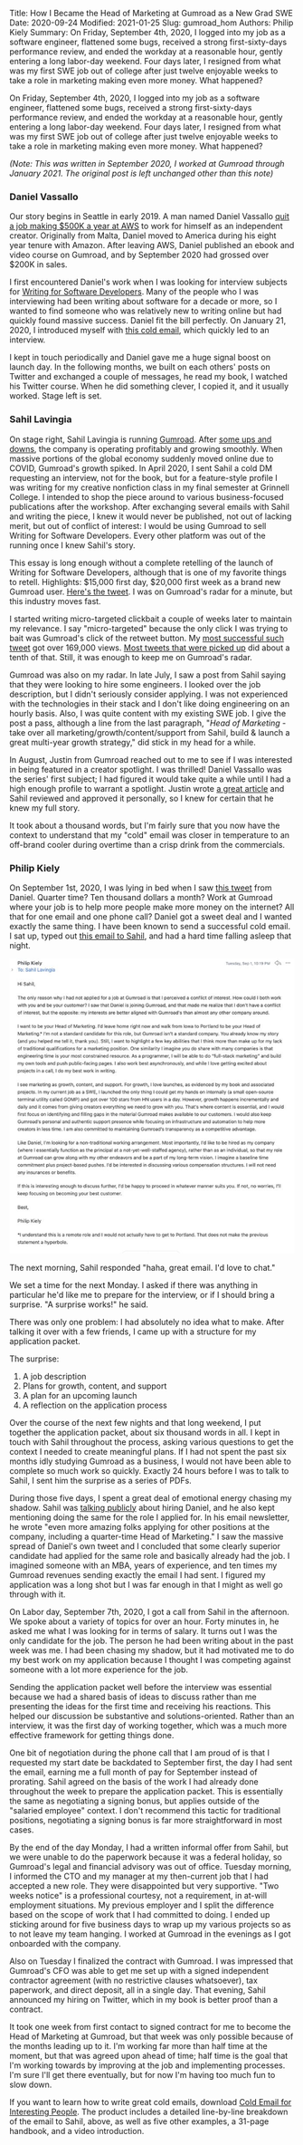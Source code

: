 Title: How I Became the Head of Marketing at Gumroad as a New Grad SWE
Date: 2020-09-24
Modified: 2021-01-25
Slug: gumroad_hom
Authors: Philip Kiely
Summary: On Friday, September 4th, 2020, I logged into my job as a software engineer, flattened some bugs, received a strong first-sixty-days performance review, and ended the workday at a reasonable hour, gently entering a long labor-day weekend. Four days later, I resigned from what was my first SWE job out of college after just twelve enjoyable weeks to take a role in marketing making even more money. What happened?

On Friday, September 4th, 2020, I logged into my job as a software engineer, flattened some bugs, received a strong first-sixty-days performance review, and ended the workday at a reasonable hour, gently entering a long labor-day weekend. Four days later, I resigned from what was my first SWE job out of college after just twelve enjoyable weeks to take a role in marketing making even more money. What happened?

*(Note: This was written in September 2020, I worked at Gumroad through January 2021. The original post is left unchanged other than this note)*

### Daniel Vassallo

Our story begins in Seattle in early 2019. A man named Daniel Vassallo [quit a job making $500K a year at AWS](https://danielvassallo.com/only-intrinsic-motivation-lasts/) to work for himself as an independent creator. Originally from Malta, Daniel moved to America during his eight year tenure with Amazon. After leaving AWS, Daniel published an ebook and video course on Gumroad, and by September 2020 had grossed over $200K in sales.

I first encountered Daniel's work when I was looking for interview subjects for [Writing for Software Developers](https://wfsd.com). Many of the people who I was interviewing had been writing about software for a decade or more, so I wanted to find someone who was relatively new to writing online but had quickly found massive success. Daniel fit the bill perfectly. On January 21, 2020, I introduced myself with [this cold email](https://twitter.com/philip_kiely/status/1303480184130228224), which quickly led to an interview.

I kept in touch periodically and Daniel gave me a huge signal boost on launch day. In the following months, we built on each others' posts on Twitter and exchanged a couple of messages, he read my book, I watched his Twitter course. When he did something clever, I copied it, and it usually worked. Stage left is set.

### Sahil Lavingia

On stage right, Sahil Lavingia is running [Gumroad](https://gumroad.com). After [some ups and downs](https://sahillavingia.com/reflecting), the company is operating profitably and growing smoothly. When massive portions of the global economy suddenly moved online due to COVID, Gumroad's growth spiked. In April 2020, I sent Sahil a cold DM requesting an interview, not for the book, but for a feature-style profile I was writing for my creative nonfiction class in my final semester at Grinnell College. I intended to shop the piece around to various business-focused publications after the workshop. After exchanging several emails with Sahil and writing the piece, I knew it would never be published, not out of lacking merit, but out of conflict of interest: I would be using Gumroad to sell Writing for Software Developers. Every other platform was out of the running once I knew Sahil's story.

This essay is long enough without a complete retelling of the launch of Writing for Software Developers, although that is one of my favorite things to retell. Highlights: $15,000 first day, $20,000 first week as a brand new Gumroad user. [Here's the tweet](https://twitter.com/gumroad/status/1260964938018742272). I was on Gumroad's radar for a minute, but this industry moves fast.

I started writing micro-targeted clickbait a couple of weeks later to maintain my relevance. I say "micro-targeted" because the only click I was trying to bait was Gumroad's click of the retweet button. My [most successful such tweet](https://twitter.com/philip_kiely/status/1266746268891611137) got over 169,000 views. [Most tweets that were picked up](https://twitter.com/philip_kiely/status/1287418074220711937) did about a tenth of that. Still, it was enough to keep me on Gumroad's radar.

Gumroad was also on my radar. In late July, I saw a post from Sahil saying that they were looking to hire some engineers. I looked over the job description, but I didn't seriously consider applying. I was not experienced with the technologies in their stack and I don't like doing engineering on an hourly basis. Also, I was quite content with my existing SWE job. I give the post a pass, although a line from the last paragraph, "*Head of Marketing* - take over all marketing/growth/content/support from Sahil, build & launch a great multi-year growth strategy," did stick in my head for a while.

In August, Justin from Gumroad reached out to me to see if I was interested in being featured in a creator spotlight. I was thrilled! Daniel Vassallo was the series' first subject; I had figured it would take quite a while until I had a high enough profile to warrant a spotlight. Justin wrote [a great article](https://gumroad.com/gumroad/p/creator-spotlight-philip-kiely-s-success-on-gumroad) and Sahil reviewed and approved it personally, so I knew for certain that he knew my full story.

It took about a thousand words, but I'm fairly sure that you now have the context to understand that my "cold" email was closer in temperature to an off-brand cooler during overtime than a crisp drink from the commercials.

### Philip Kiely

On September 1st, 2020, I was lying in bed when I saw [this tweet](https://twitter.com/dvassallo/status/1300853597337341952) from Daniel. Quarter time? Ten thousand dollars a month? Work at Gumroad where your job is to help more people make more money on the internet? All that for one email and one phone call? Daniel got a sweet deal and I wanted exactly the same thing. I have been known to send a successful cold email. I sat up, typed out [this email to Sahil](https://twitter.com/philip_kiely/status/1303482038046126080), and had a hard time falling asleep that night.

![My Email to Sahil](/assets/img/gumroad_hom_email.jpg)

The next morning, Sahil responded "haha, great email. I'd love to chat."

We set a time for the next Monday. I asked if there was anything in particular he'd like me to prepare for the interview, or if I should bring a surprise. "A surprise works!" he said.

There was only one problem: I had absolutely no idea what to make. After talking it over with a few friends, I came up with a structure for my application packet.

The surprise:

1. A job description
2. Plans for growth, content, and support
3. A plan for an upcoming launch
4. A reflection on the application process

Over the course of the next few nights and that long weekend, I put together the application packet, about six thousand words in all. I kept in touch with Sahil throughout the process, asking various questions to get the context I needed to create meaningful plans. If I had not spent the past six months idly studying Gumroad as a business, I would not have been able to complete so much work so quickly. Exactly 24 hours before I was to talk to Sahil, I sent him the surprise as a series of PDFs.

During those five days, I spent a great deal of emotional energy chasing my shadow. Sahil was [talking publicly](https://twitter.com/shl/status/1301936779440738304) about hiring Daniel, and he also kept mentioning doing the same for the role I applied for. In his email newsletter, he wrote "even more amazing folks applying for other positions at the company, including a quarter-time Head of Marketing." I saw the massive spread of Daniel's own tweet and I concluded that some clearly superior candidate had applied for the same role and basically already had the job. I imagined someone with an MBA, years of experience, and ten times my Gumroad revenues sending exactly the email I had sent. I figured my application was a long shot but I was far enough in that I might as well go through with it.

On Labor day, September 7th, 2020, I got a call from Sahil in the afternoon. We spoke about a variety of topics for over an hour. Forty minutes in, he asked me what I was looking for in terms of salary. It turns out I was the only candidate for the job. The person he had been writing about in the past week was me. I had been chasing my shadow, but it had motivated me to do my best work on my application because I thought I was competing against someone with a lot more experience for the job.

Sending the application packet well before the interview was essential because we had a shared basis of ideas to discuss rather than me presenting the ideas for the first time and receiving his reactions. This helped our discussion be substantive and solutions-oriented. Rather than an interview, it was the first day of working together, which was a much more effective framework for getting things done.

One bit of negotiation during the phone call that I am proud of is that I requested my start date be backdated to September first, the day I had sent the email, earning me a full month of pay for September instead of prorating. Sahil agreed on the basis of the work I had already done throughout the week to prepare the application packet. This is essentially the same as negotiating a signing bonus, but applies outside of the "salaried employee" context. I don't recommend this tactic for traditional positions, negotiating a signing bonus is far more straightforward in most cases.

By the end of the day Monday, I had a written informal offer from Sahil, but we were unable to do the paperwork because it was a federal holiday, so Gumroad's legal and financial advisory was out of office. Tuesday morning, I informed the CTO and my manager at my then-current job that I had accepted a new role. They were disappointed but very supportive. "Two weeks notice" is a professional courtesy, not a requirement, in at-will employment situations. My previous employer and I split the difference based on the scope of work that I had committed to doing. I ended up sticking around for five business days to wrap up my various projects so as to not leave my team hanging. I worked at Gumroad in the evenings as I got onboarded with the company.

Also on Tuesday I finalized the contract with Gumroad. I was impressed that Gumroad's CFO was able to get me set up with a signed independent contractor agreement (with no restrictive clauses whatsoever), tax paperwork, and direct deposit, all in a single day. That evening, Sahil announced my hiring on Twitter, which in my book is better proof than a contract.

It took one week from first contact to signed contract for me to become the Head of Marketing at Gumroad, but that week was only possible because of the months leading up to it. I'm working far more than half time at the moment, but that was agreed upon ahead of time; half time is the goal that I'm working towards by improving at the job and implementing processes. I'm sure I'll get there eventually, but for now I'm having too much fun to slow down.

If you want to learn how to write great cold emails, download [Cold Email for Interesting People](/cefip/). The product includes a detailed line-by-line breakdown of the email to Sahil, above, as well as five other examples, a 31-page handbook, and a video introduction.